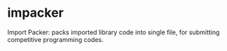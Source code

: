 # impacker
Import Packer: packs imported library code into single file, for submitting competitive programming codes.
